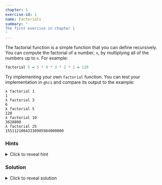 ```yaml
---
chapter: 1
exercise-id: 1
name: Factorials
summary: "
The first exercise in chapter 1
"
---
```


The factorial function is a simple function that you can define
recursively. You can compute the factorial of a number, `n`, by
multiplying all of the numbers up to `n`. For example:

```haskell
factorial 5 = 5 * 4 * 3 * 2 * 1 = 120
```

Try implementing your own `factorial` function. You can
test your implementation in `ghci` and compare its output to the example:

```
λ factorial 1
1
λ factorial 3
6
λ factorial 5
120
λ factorial 10
3628800
λ factorial 25
15511210043330985984000000
```

### Hints

<details>
<summary>Click to reveal hint</summary>
Some high level hint text
</details>

### Solution

<details>
<summary>Click to reveal solution</summary>
Some high level hint text
</details>
